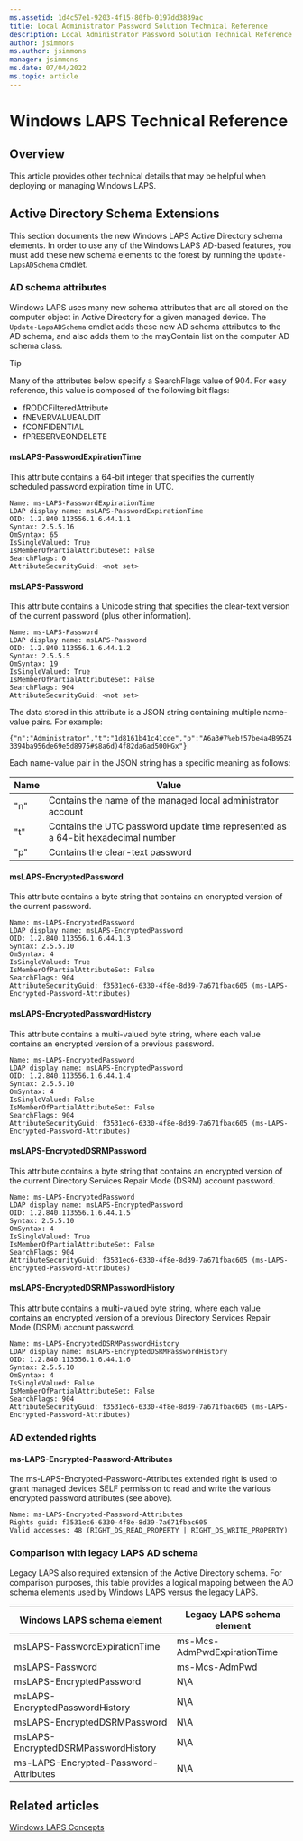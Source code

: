 ```yaml
---
ms.assetid: 1d4c57e1-9203-4f15-80fb-0197dd3839ac
title: Local Administrator Password Solution Technical Reference
description: Local Administrator Password Solution Technical Reference
author: jsimmons
ms.author: jsimmons
manager: jsimmons
ms.date: 07/04/2022
ms.topic: article
---
```


# Windows LAPS Technical Reference

## Overview

This article provides other technical details that may be helpful when deploying or managing Windows LAPS.

## Active Directory Schema Extensions

This section documents the new Windows LAPS Active Directory schema elements. In order to use any of the Windows LAPS AD-based features, you must add these new schema elements to the forest by running the `Update-LapsADSchema` cmdlet.

### AD schema attributes

Windows LAPS uses many new schema attributes that are all stored on the computer object in Active Directory for a given managed device. The `Update-LapsADSchema` cmdlet adds these new AD schema attributes to the AD schema, and also adds them to the mayContain list on the computer AD schema class.

> [!TIP]
> Many of the attributes below specify a SearchFlags value of 904. For easy reference, this value is composed of the following bit flags:
>
> * fRODCFilteredAttribute
> * fNEVERVALUEAUDIT
> * fCONFIDENTIAL
> * fPRESERVEONDELETE

#### msLAPS-PasswordExpirationTime

This attribute contains a 64-bit integer that specifies the currently scheduled password expiration time in UTC.

```text
Name: ms-LAPS-PasswordExpirationTime
LDAP display name: msLAPS-PasswordExpirationTime
OID: 1.2.840.113556.1.6.44.1.1
Syntax: 2.5.5.16
OmSyntax: 65
IsSingleValued: True
IsMemberOfPartialAttributeSet: False
SearchFlags: 0
AttributeSecurityGuid: <not set>
```

#### msLAPS-Password

This attribute contains a Unicode string that specifies the clear-text version of the current password (plus other information).

```text
Name: ms-LAPS-Password
LDAP display name: msLAPS-Password
OID: 1.2.840.113556.1.6.44.1.2
Syntax: 2.5.5.5
OmSyntax: 19
IsSingleValued: True
IsMemberOfPartialAttributeSet: False
SearchFlags: 904
AttributeSecurityGuid: <not set>
```

The data stored in this attribute is a JSON string containing multiple name-value pairs. For example:

`{"n":"Administrator","t":"1d8161b41c41cde","p":"A6a3#7%eb!57be4a4B95Z43394ba956de69e5d8975#$8a6d)4f82da6ad500HGx"}`

Each name-value pair in the JSON string has a specific meaning as follows:

|Name|Value|
|---|---|
|"n"|Contains the name of the managed local administrator account|
|"t"|Contains the UTC password update time represented as a 64-bit hexadecimal number|
|"p"|Contains the clear-text password|

#### msLAPS-EncryptedPassword

This attribute contains a byte string that contains an encrypted version of the current password.

```text
Name: ms-LAPS-EncryptedPassword
LDAP display name: msLAPS-EncryptedPassword
OID: 1.2.840.113556.1.6.44.1.3
Syntax: 2.5.5.10
OmSyntax: 4
IsSingleValued: True
IsMemberOfPartialAttributeSet: False
SearchFlags: 904
AttributeSecurityGuid: f3531ec6-6330-4f8e-8d39-7a671fbac605 (ms-LAPS-Encrypted-Password-Attributes)
```

#### msLAPS-EncryptedPasswordHistory

This attribute contains a multi-valued byte string, where each value contains an encrypted version of a previous password.

```text
Name: ms-LAPS-EncryptedPassword
LDAP display name: msLAPS-EncryptedPassword
OID: 1.2.840.113556.1.6.44.1.4
Syntax: 2.5.5.10
OmSyntax: 4
IsSingleValued: False
IsMemberOfPartialAttributeSet: False
SearchFlags: 904
AttributeSecurityGuid: f3531ec6-6330-4f8e-8d39-7a671fbac605 (ms-LAPS-Encrypted-Password-Attributes)
```

#### msLAPS-EncryptedDSRMPassword

This attribute contains a byte string that contains an encrypted version of the current Directory Services Repair Mode (DSRM) account password.

```text
Name: ms-LAPS-EncryptedPassword
LDAP display name: msLAPS-EncryptedPassword
OID: 1.2.840.113556.1.6.44.1.5
Syntax: 2.5.5.10
OmSyntax: 4
IsSingleValued: True
IsMemberOfPartialAttributeSet: False
SearchFlags: 904
AttributeSecurityGuid: f3531ec6-6330-4f8e-8d39-7a671fbac605 (ms-LAPS-Encrypted-Password-Attributes)
```

#### msLAPS-EncryptedDSRMPasswordHistory

This attribute contains a multi-valued byte string, where each value contains an encrypted version of a previous Directory Services Repair Mode (DSRM) account password.

```text
Name: ms-LAPS-EncryptedDSRMPasswordHistory
LDAP display name: msLAPS-EncryptedDSRMPasswordHistory
OID: 1.2.840.113556.1.6.44.1.6
Syntax: 2.5.5.10
OmSyntax: 4
IsSingleValued: False
IsMemberOfPartialAttributeSet: False
SearchFlags: 904
AttributeSecurityGuid: f3531ec6-6330-4f8e-8d39-7a671fbac605 (ms-LAPS-Encrypted-Password-Attributes)
```

### AD extended rights

#### ms-LAPS-Encrypted-Password-Attributes

The ms-LAPS-Encrypted-Password-Attributes extended right is used to grant managed devices SELF permission to read and write the various encrypted password attributes (see above).

```text
Name: ms-LAPS-Encrypted-Password-Attributes
Rights guid: f3531ec6-6330-4f8e-8d39-7a671fbac605
Valid accesses: 48 (RIGHT_DS_READ_PROPERTY | RIGHT_DS_WRITE_PROPERTY)
```

### Comparison with legacy LAPS AD schema

Legacy LAPS also required extension of the Active Directory schema. For comparison purposes, this table provides a logical mapping between the AD schema elements used by Windows LAPS versus the legacy LAPS.

|Windows LAPS schema element|Legacy LAPS schema element|
|---|---|
|msLAPS-PasswordExpirationTime|ms-Mcs-AdmPwdExpirationTime|
|msLAPS-Password|ms-Mcs-AdmPwd|
|msLAPS-EncryptedPassword|N\A|
|msLAPS-EncryptedPasswordHistory|N\A|
|msLAPS-EncryptedDSRMPassword|N\A|
|msLAPS-EncryptedDSRMPasswordHistory|N\A|
|ms-LAPS-Encrypted-Password-Attributes|N\A|

## Related articles

[Windows LAPS Concepts](../laps/laps-concepts.md)
